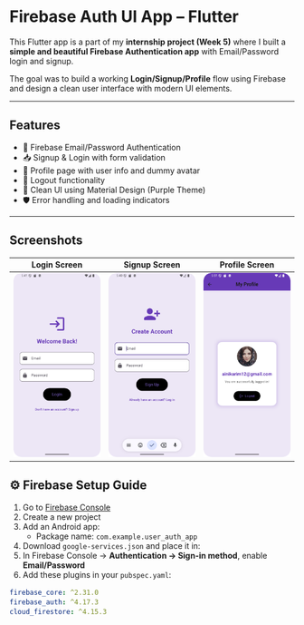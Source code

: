 #  Firebase Auth UI App – Flutter 

This Flutter app is a part of my **internship project (Week 5)** where I built a **simple and beautiful Firebase Authentication app** with Email/Password login and signup.

The goal was to build a working **Login/Signup/Profile** flow using Firebase and design a clean user interface with modern UI elements.

---

##  Features

- 🔐 Firebase Email/Password Authentication
- 📥 Signup & Login with form validation
- 👤 Profile page with user info and dummy avatar
- 🚪 Logout functionality
- 🎨 Clean UI using Material Design (Purple Theme)
- 🛡️ Error handling and loading indicators

---

##  Screenshots

| Login Screen | Signup Screen | Profile Screen |
|--------------|---------------|----------------|
| ![Login](screenshots/login_screen.png) | ![Signup](screenshots/signup_screen.png) | ![Profile](screenshots/profile_screen.png) |



## ⚙️ Firebase Setup Guide

1. Go to [Firebase Console](https://console.firebase.google.com)
2. Create a new project
3. Add an Android app:
   - Package name: `com.example.user_auth_app`
4. Download `google-services.json` and place it in:
5. In Firebase Console → **Authentication → Sign-in method**, enable **Email/Password**
6. Add these plugins in your `pubspec.yaml`:

```yaml
firebase_core: ^2.31.0
firebase_auth: ^4.17.3
cloud_firestore: ^4.15.3
